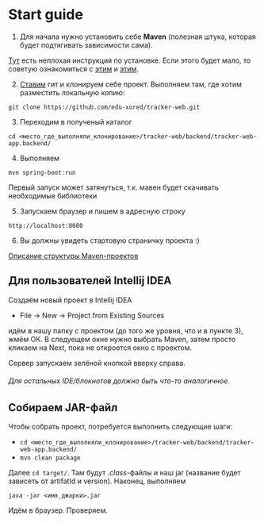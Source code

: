 # Start guide

1) Для начала нужно установить себе **Maven** (полезная штука, которая будет подтягивать зависимости сама).

[Тут](http://www.apache-maven.ru/install.html) есть неплохая инструкция по установке. Если этого будет мало, то
советую ознакомиться с [этим](https://habrahabr.ru/post/77382/) и [этим](https://spring.io/guides/gs/maven/).

2) [Ставим](https://rogerdudler.github.io/git-guide/index.ru.html) гит и клонируем себе проект. Выполняем там, где хотим разместить локальную копию:

`git clone https://github.com/edu-xored/tracker-web.git`

3) Переходим в полученый каталог

`cd <место_где_выполняли_клонирование>/tracker-web/backend/tracker-web-app.backend/`

4) Выполняем

`mvn spring-boot:run`

Первый запуск может затянуться, т.к. мавен будет скачивать необходимые библиотеки

5) Запускаем браузер и пишем в адресную строку

`http://localhost:8080`

6) Вы должны увидеть стартовую страничку проекта :)

[Описание структуры Maven-проектов](http://ru.eduarea.com/course/edu1a00h/view/%D0%A1%D0%BE%D0%B7%D0%B4%D0%B0%D0%BD%D0%B8%D0%B5_%D0%BF%D1%80%D0%BE%D1%81%D1%82%D0%B5%D0%B9%D1%88%D0%B5%D0%B3%D0%BE_%D0%BF%D1%80%D0%BE%D0%B5%D0%BA%D1%82%D0%B0/%D0%A1%D1%82%D0%B0%D0%BD%D0%B4%D0%B0%D1%80%D1%82%D0%BD%D0%B0%D1%8F_%D1%81%D1%85%D0%B5%D0%BC%D0%B0_%D0%B4%D0%B8%D1%80%D0%B5%D0%BA%D1%82%D0%BE%D1%80%D0%B8%D0%B9)

## Для пользователей Intellij IDEA

Создаём новый проект в Intellij IDEA

* File -> New -> Project from Existing Sources

идём в нашу папку с проектом (до того же уровня, что и в пункте 3), жмём ОК.
В следуещем окне нужно выбрать Maven, затем просто кликаем на Next, пока не откроется окно с проектом.

Сервер запускаем зелёной кнопкой вверху справа.

###### Для остальных IDE/блокнотов должно быть что-то аналогичное.

## Собираем JAR-файл

Чтобы собрать проект, потребуется выполнить следующие шаги:

* `cd <место_где_выполняли_клонирование>/tracker-web/backend/tracker-web-app.backend/`
* `mvn clean package`

Далее `cd target/`. Там будут _.class_-файлы и наш jar (название будет зависеть от artifatId и version).
Наконец, выполняем

`java -jar <имя_джарки>.jar`

Идём в браузер. Проверяeм.
